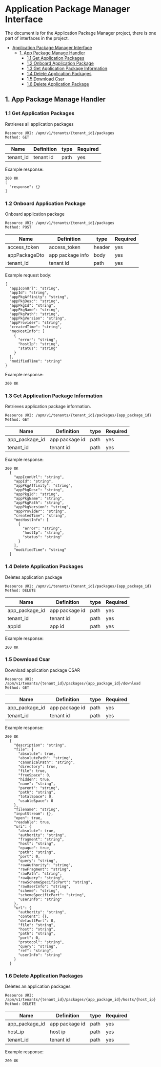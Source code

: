 Application Package Manager Interface
==============
The document is for the Application Package Manager project, there is one part of interfaces in the project.

- [Application Package Manager Interface](#appm-interfaces)
  - [1. App Package Manage Handler](#1-app-package-manage-handler)
    - [1.1 Get Application Packages](#11-get-application-packages)
    - [1.2 Onboard Application Package](#12-onboard-application-package)
    - [1.3 Get Application Package Information](#13-get-application-package-information)
    - [1.4 Delete Application Packages](#14-delete-application-packages)
    - [1.5 Download Csar](#15-download-csar)
    - [1.6 Delete Application Package](#16-delete-application-package)

## 1. App Package Manage Handler

### 1.1 Get Application Packages

Retrieves all application packages

```
Resource URI: /apm/v1/tenants/{tenant_id}/packages
Method: GET
```

|Name|Definition|type|Required|
|---|---|---|---|
|tenant_id|tenant id|path|yes|

Example response:
```
200 OK
[
  "response": {}
]
```

### 1.2 Onboard Application Package
Onboard application package
```
Resource URI: /apm/v1/tenants/{tenant_id}/packages
Method: POST
```

|Name|Definition|type|Required|
|---|---|---|---|
|access_token|access_token|header|yes|
|appPackageDto|app package info|body|yes|
|tenant_id|tenant id|path|yes|

Example request body:
```
{
  "appIconUrl": "string",
  "appId": "string",
  "appPkgAffinity": "string",
  "appPkgDesc": "string",
  "appPkgId": "string",
  "appPkgName": "string",
  "appPkgPath": "string",
  "appPkgVersion": "string",
  "appProvider": "string",
  "createdTime": "string",
  "mecHostInfo": [
    {
      "error": "string",
      "hostIp": "string",
      "status": "string"
    }
  ],
  "modifiedTime": "string"
}
```
Example response:
```
200 OK
```

### 1.3 Get Application Package Information
Retrieves application package information.
```
Resource URI: /apm/v1/tenants/{tenant_id}/packages/{app_package_id}
Method: GET
```

|Name|Definition|type|Required|
|---|---|---|---|
|app_package_id|app package id|path|yes|
|tenant_id|tenant id|path|yes|

Example response:
```
200 OK
  {
    "appIconUrl": "string",
    "appId": "string",
    "appPkgAffinity": "string",
    "appPkgDesc": "string",
    "appPkgId": "string",
    "appPkgName": "string",
    "appPkgPath": "string",
    "appPkgVersion": "string",
    "appProvider": "string",
    "createdTime": "string",
    "mecHostInfo": [
      {
        "error": "string",
        "hostIp": "string",
        "status": "string"
      }
    ],
    "modifiedTime": "string"
  }
```

### 1.4 Delete Application Packages
Deletes application package
```
Resource URI: /apm/v1/tenants/{tenant_id}/packages/{app_package_id}
Method: DELETE
```

|Name|Definition|type|Required|
|---|---|---|---|
|app_package_id|app package id|path |yes|
|tenant_id|tenant id|path |yes|
|appId |app id|path |yes|

Example response:
```
200 OK
```

### 1.5 Download Csar
Download application package CSAR
```
Resource URI: /apm/v1/tenants/{tenant_id}/packages/{app_package_id}/download
Method: GET
```

|Name|Definition|type|Required|
|---|---|---|---|
|app_package_id|app package id|path |yes|
|tenant_id |tenant id|path |yes|

Example response:
```
200 OK
  {
    "description": "string",
    "file": {
      "absolute": true,
      "absolutePath": "string",
      "canonicalPath": "string",
      "directory": true,
      "file": true,
      "freeSpace": 0,
      "hidden": true,
      "name": "string",
      "parent": "string",
      "path": "string",
      "totalSpace": 0,
      "usableSpace": 0
    },
    "filename": "string",
    "inputStream": {},
    "open": true,
    "readable": true,
    "uri": {
      "absolute": true,
      "authority": "string",
      "fragment": "string",
      "host": "string",
      "opaque": true,
      "path": "string",
      "port": 0,
      "query": "string",
      "rawAuthority": "string",
      "rawFragment": "string",
      "rawPath": "string",
      "rawQuery": "string",
      "rawSchemeSpecificPart": "string",
      "rawUserInfo": "string",
      "scheme": "string",
      "schemeSpecificPart": "string",
      "userInfo": "string"
    },
    "url": {
      "authority": "string",
      "content": {},
      "defaultPort": 0,
      "file": "string",
      "host": "string",
      "path": "string",
      "port": 0,
      "protocol": "string",
      "query": "string",
      "ref": "string",
      "userInfo": "string"
    }
  }
```

### 1.6 Delete Application Packages
Deletes an application packages
```
Resource URI: /apm/v1/tenants/{tenant_id}/packages/{app_package_id}/hosts/{host_ip}
Method: DELETE
```

|Name|Definition|type|Required|
|---|---|---|---|
|app_package_id |app package id|path |yes|
|host_ip|host ip|path |yes|
|tenant_id |tenant id|path |yes|

Example response:
```
200 OK
```